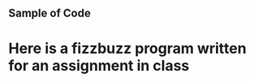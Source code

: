## Sample of Code

# Here is a fizzbuzz program written for an assignment in class

<!DOCTYPE html>
<html>
<head>
<meta charset="UTF-8">
<title>Fizz Buzz</title>
<script>

function fizzbuzz() {
var display = document.getElementById('display');
var displayHTML = "";
for (i = 0; i < 100; i++) {

if(i % 3==0 && i % 5==0){ //if the val divisible by 3 and 5
        displayHTML+= "<p>"+"FizzBuzz"+"</p>";
}
else if(i % 5==0){ //if the val divisible by 5
        displayHTML += "<p>"+"Buzz"+"</p>";
}
else if(i%3 == 0){
        displayHTML += "<p>"+"Fizz"+"</p>"; //if the val divisible by 3
}
else{
    continue; //continue if not
}
}
display.innerHTML = displayHTML
}

</script>
